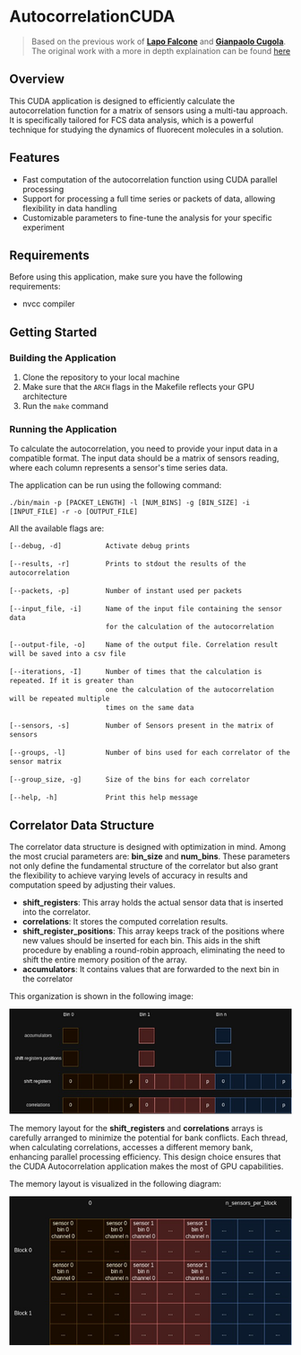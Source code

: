 # AutocorrelationCUDA

> 
> Based on the previous work of [**Lapo Falcone**](https://github.com/Lapo9) and [**Gianpaolo Cugola**](https://github.com/cugola). The original work with a more in depth explaination can be found [here](https://github.com/Lapo9/AutocorrelationCUDA)
>
## Overview

This CUDA application is designed to efficiently calculate the autocorrelation function for a matrix of sensors using a multi-tau approach. It is specifically tailored for FCS data analysis, which is a powerful technique for studying the dynamics of fluorecent molecules in a solution.


## Features

- Fast computation of the autocorrelation function using CUDA parallel processing
- Support for processing a full time series or packets of data, allowing flexibility in data handling
- Customizable parameters to fine-tune the analysis for your specific experiment

## Requirements

Before using this application, make sure you have the following requirements:
- nvcc compiler

## Getting Started

### Building the Application

1. Clone the repository to your local machine
2. Make sure that the `ARCH` flags in the Makefile reflects your GPU architecture
3. Run the `make` command

### Running the Application

To calculate the autocorrelation, you need to provide your input data in a compatible format. The input data should be a matrix of sensors reading, where each column represents a sensor's time series data.

The application can be run using the following command:

``` console
./bin/main -p [PACKET_LENGTH] -l [NUM_BINS] -g [BIN_SIZE] -i [INPUT_FILE] -r -o [OUTPUT_FILE]
```

All the available flags are:
```
[--debug, -d]           Activate debug prints

[--results, -r]         Prints to stdout the results of the autocorrelation

[--packets, -p]         Number of instant used per packets

[--input_file, -i]      Name of the input file containing the sensor data
                        for the calculation of the autocorrelation

[--output-file, -o]     Name of the output file. Correlation result will be saved into a csv file

[--iterations, -I]      Number of times that the calculation is repeated. If it is greater than
                        one the calculation of the autocorrelation will be repeated multiple
                        times on the same data

[--sensors, -s]         Number of Sensors present in the matrix of sensors

[--groups, -l]          Number of bins used for each correlator of the sensor matrix

[--group_size, -g]      Size of the bins for each correlator

[--help, -h]            Print this help message
```
## Correlator Data Structure

The correlator data structure is designed with optimization in mind. Among the most crucial parameters are: __bin_size__ and __num_bins__. These parameters not only define the fundamental structure of the correlator but also grant the flexibility to achieve varying levels of accuracy in results and computation speed by adjusting their values.

- __shift_registers__: This array holds the actual sensor data that is inserted into the correlator.
- __correlations__: It stores the computed correlation results.
- __shift_register_positions__: This array keeps track of the positions where new values should be inserted for each bin. This aids in the shift procedure by enabling a round-robin approach, eliminating the need to shift the entire memory position of the array.
- __accumulators__: It contains values that are forwarded to the next bin in the correlator

This organization is shown in the following image:
<p align="center">
<img src="./images/structure.jpg"/>
</p>

The memory layout for the __shift_registers__ and __correlations__ arrays is carefully arranged to minimize the potential for bank conflicts. Each thread, when calculating correlations, accesses a different memory bank, enhancing parallel processing efficiency. This design choice ensures that the CUDA Autocorrelation application makes the most of GPU capabilities.

The memory layout is visualized in the following diagram:

<p align="center">
<img src="./images/memory.jpg"/>
</p>
